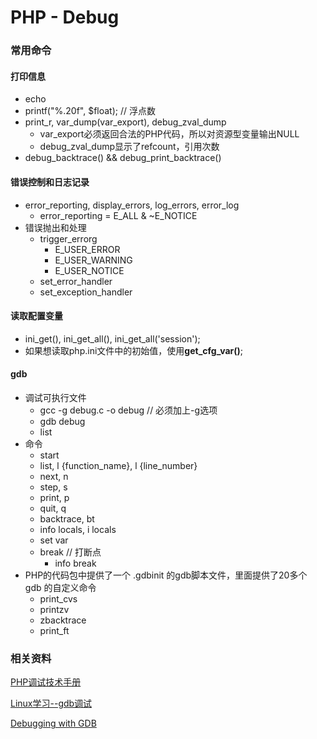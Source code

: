 PHP - Debug
==================

### 常用命令

#### 打印信息
* echo
* printf("%.20f", $float); // 浮点数
* print_r, var_dump(var_export), debug_zval_dump
  - var_export必须返回合法的PHP代码，所以对资源型变量输出NULL
  - debug_zval_dump显示了refcount，引用次数
* debug_backtrace() && debug_print_backtrace()


#### 错误控制和日志记录
* error_reporting, display_errors, log_errors, error_log
  - error_reporting = E_ALL & ~E_NOTICE
* 错误抛出和处理
  - trigger_errorg
    - E_USER_ERROR
    - E_USER_WARNING
    - E_USER_NOTICE
  - set_error_handler
  - set_exception_handler

#### 读取配置变量
* ini_get(), ini_get_all(), ini_get_all('session');
* 如果想读取php.ini文件中的初始值，使用**get_cfg_var()**;

#### gdb
* 调试可执行文件
  - gcc -g debug.c -o debug // 必须加上-g选项
  - gdb debug
  - list 
* 命令
  - start
  - list, l {function_name}, l {line_number}
  - next, n
  - step, s
  - print, p
  - quit, q
  - backtrace, bt
  - info locals, i locals
  - set var
  - break // 打断点
    - info break
* PHP的代码包中提供了一个 .gdbinit 的gdb脚本文件，里面提供了20多个 gdb 的自定义命令
  - print_cvs 
  - printzv
  - zbacktrace
  - print_ft
  

### 相关资料
[PHP调试技术手册](http://www.laruence.com/2010/06/21/1608.html)

[Linux学习--gdb调试](http://www.cnblogs.com/hankers/archive/2012/12/07/2806836.html)

[Debugging with GDB](http://www.delorie.com/gnu/docs/gdb/gdb_toc.html)